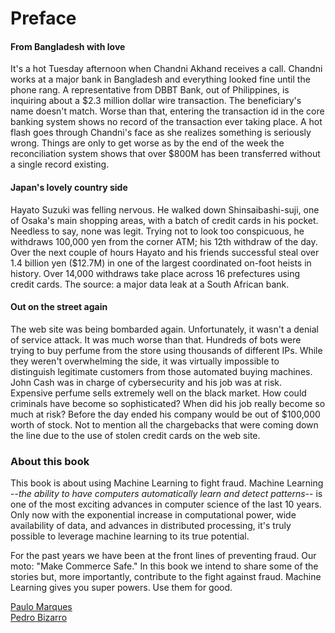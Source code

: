 # Preface 

#### From Bangladesh with love
It's a hot Tuesday afternoon when Chandni Akhand receives a call. Chandni works at a major bank in Bangladesh and everything looked fine until the phone rang. A representative from DBBT Bank, out of Philippines, is inquiring about a $2.3 million dollar wire transaction. The beneficiary's name doesn't match. Worse than that, entering the transaction id in the core banking system shows no record of the transaction ever taking place. A hot flash goes through Chandni's face as she realizes something is seriously wrong. Things are only to get worse as by the end of the week the reconciliation system shows that over $800M has been transferred without a single record existing.


#### Japan's lovely country side
Hayato Suzuki was felling nervous. He walked down Shinsaibashi-suji, one of Osaka's main shopping areas, with a batch of credit cards in his pocket. Needless to say, none was legit. Trying not to look too conspicuous, he withdraws 100,000 yen from the corner ATM; his 12th withdraw of the day. Over the next couple of hours Hayato and his friends successful steal over 1.4 billion yen ($12.7M) in one of the largest coordinated on-foot heists in history. Over 14,000 withdraws take place across 16 prefectures using credit cards. The source: a major data leak at a South African bank.

#### Out on the street again
The web site was being bombarded again. Unfortunately, it wasn't a denial of service attack. It was much worse than that. Hundreds of bots were trying to buy perfume from the store using thousands of different IPs. While they weren't overwhelming the side, it was virtually impossible to distinguish legitimate customers from those automated buying machines. John Cash was in charge of cybersecurity and his job was at risk. Expensive perfume sells extremely well on the black market. How could criminals have become so sophisticated? When did his job really become so much at risk? Before the day ended his company would be out of $100,000 worth of stock. Not to mention all the chargebacks that were coming down the line due to the use of stolen credit cards on the web site.

### About this book
This book is about using Machine Learning to fight fraud. Machine Learning --*the ability to have computers automatically learn and detect patterns*-- is one of the most exciting advances in computer science of the last 10 years. Only now with the exponential increase in computational power, wide availability of data, and advances in distributed processing, it's truly possible to leverage machine learning to its true potential.

For the past years we have been at the front lines of preventing fraud. Our moto: "Make Commerce Safe." In this book we intend to share some of the stories but, more importantly, contribute to the fight against fraud. Machine Learning gives you super powers. Use them for good.

[Paulo Marques](https://twitter.com/pjpmarques)  
[Pedro Bizarro](https://twitter.com/pedrobizarro)
